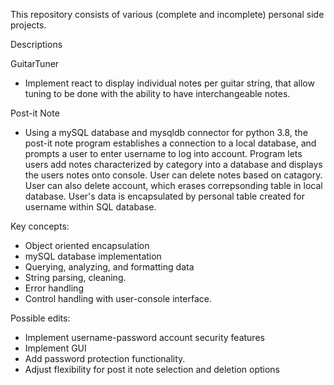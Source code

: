 This repository consists of various (complete and incomplete) personal side projects.

Descriptions


GuitarTuner
  - Implement react to display individual notes per guitar string, that allow tuning to be done with the ability to have interchangeable notes.
  

Post-it Note
  - Using a mySQL database and mysqldb connector for python 3.8, the post-it note program establishes a connection to a local database, and prompts a user to enter username to log into account. Program lets users add notes characterized by category into a database and displays the users notes onto console. User can delete notes based on catagory. User can also delete account, which erases correpsonding table in local database. User's data is encapsulated by personal table created for username within SQL database.
  
Key concepts:
  - Object oriented encapsulation
  - mySQL database implementation
  - Querying, analyzing, and formatting data 
  - String parsing, cleaning. 
  - Error handling
  - Control handling with user-console interface. 
  
Possible edits: 
  - Implement username-password account security features
  - Implement GUI
  - Add password protection functionality. 
  - Adjust flexibility for post it note selection and deletion options
